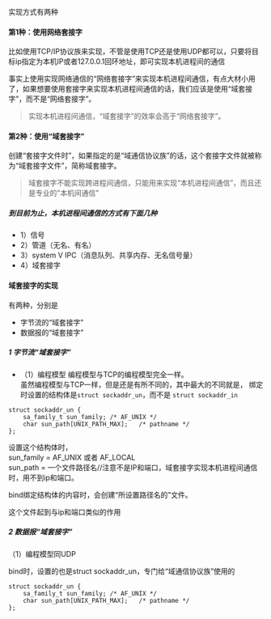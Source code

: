 实现方式有两种  
#### 第1种：使用网络套接字
比如使用TCP/IP协议族来实现，不管是使用TCP还是使用UDP都可以，只要将目标ip指定为本机IP或者127.0.0.1回环地址，即可实现本机进程间的通信

事实上使用实现网络通信的“网络套接字”来实现本机进程间通信，有点大材小用了，如果想要使用套接字来实现本机进程间通信的话，我们应该是使用“域套接字”，而不是“网络套接字”。

> 实现本机进程间通信，“域套接字”的效率会高于“网络套接字”。


#### 第2种：使用“域套接字”
创建“套接字文件时”，如果指定的是“域通信协议族”的话，这个套接字文件就被称为“域套接字文件”，简称域套接字。

> 域套接字不能实现跨进程间通信，只能用来实现“本机进程间通信”，而且还是专业的"本机间通信"

##### 到目前为止，本机进程间通信的方式有下面几种
* 1）信号
* 2）管道（无名、有名）
* 3）system V IPC（消息队列、共享内存、无名信号量）
* 4）域套接字



#### 域套接字的实现

有两种，分别是      
* 字节流的“域套接字”
* 数据报的“域套接字”


##### 1 字节流“域套接字”

* （1）编程模型
编程模型与TCP的编程模型完全一样。   
虽然编程模型与TCP一样，但是还是有所不同的，其中最大的不同就是，
绑定时设置的结构体是```struct sockaddr_un```，而不是 ```struct sockaddr_in```
```
struct sockaddr_un {
    sa_family_t sun_family;	/* AF_UNIX */
    char sun_path[UNIX_PATH_MAX];	/* pathname */
};
```

设置这个结构体时，      
sun_family = AF_UNIX 或者 AF_LOCAL      
sun_path = 一个文件路径名//注意不是IP和端口，域套接字实现本机进程间通信时，用不到ip和端口。

bind绑定结构体的内容时，会创建“所设置路径名的”文件。

这个文件起到与ip和端口类似的作用



	
##### 2 数据报“域套接字”
（1）编程模型同UDP

bind时，设置的也是struct sockaddr_un，专门给“域通信协议族”使用的
```
struct sockaddr_un {
    sa_family_t sun_family;	/* AF_UNIX */
    char sun_path[UNIX_PATH_MAX];	/* pathname */
};
```




